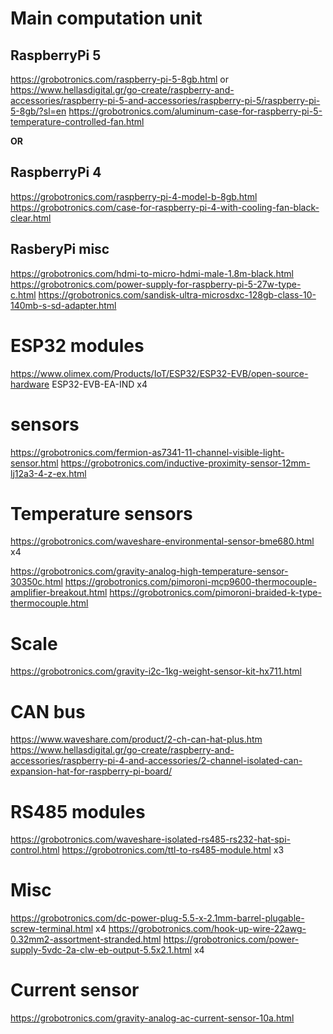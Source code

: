 
# Main computation unit
## RaspberryPi  5
https://grobotronics.com/raspberry-pi-5-8gb.html  or https://www.hellasdigital.gr/go-create/raspberry-and-accessories/raspberry-pi-5-and-accessories/raspberry-pi-5/raspberry-pi-5-8gb/?sl=en
https://grobotronics.com/aluminum-case-for-raspberry-pi-5-temperature-controlled-fan.html

**OR** 

## RaspberryPi  4
https://grobotronics.com/raspberry-pi-4-model-b-8gb.html
https://grobotronics.com/case-for-raspberry-pi-4-with-cooling-fan-black-clear.html


## RasberyPi misc
https://grobotronics.com/hdmi-to-micro-hdmi-male-1.8m-black.html
https://grobotronics.com/power-supply-for-raspberry-pi-5-27w-type-c.html
https://grobotronics.com/sandisk-ultra-microsdxc-128gb-class-10-140mb-s-sd-adapter.html



# ESP32 modules
https://www.olimex.com/Products/IoT/ESP32/ESP32-EVB/open-source-hardware ESP32-EVB-EA-IND  x4


# sensors
https://grobotronics.com/fermion-as7341-11-channel-visible-light-sensor.html
https://grobotronics.com/inductive-proximity-sensor-12mm-lj12a3-4-z-ex.html

# Temperature sensors

https://grobotronics.com/waveshare-environmental-sensor-bme680.html x4

https://grobotronics.com/gravity-analog-high-temperature-sensor-30350c.html
https://grobotronics.com/pimoroni-mcp9600-thermocouple-amplifier-breakout.html
https://grobotronics.com/pimoroni-braided-k-type-thermocouple.html

# Scale
https://grobotronics.com/gravity-i2c-1kg-weight-sensor-kit-hx711.html



# CAN bus
https://www.waveshare.com/product/2-ch-can-hat-plus.htm
https://www.hellasdigital.gr/go-create/raspberry-and-accessories/raspberry-pi-4-and-accessories/2-channel-isolated-can-expansion-hat-for-raspberry-pi-board/


# RS485 modules
https://grobotronics.com/waveshare-isolated-rs485-rs232-hat-spi-control.html
https://grobotronics.com/ttl-to-rs485-module.html x3


# Misc
https://grobotronics.com/dc-power-plug-5.5-x-2.1mm-barrel-plugable-screw-terminal.html  x4
https://grobotronics.com/hook-up-wire-22awg-0.32mm2-assortment-stranded.html
https://grobotronics.com/power-supply-5vdc-2a-clw-eb-output-5.5x2.1.html x4



# Current sensor
https://grobotronics.com/gravity-analog-ac-current-sensor-10a.html